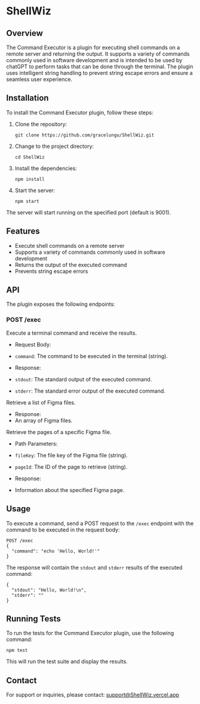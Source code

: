 # ShellWiz

## Overview

The Command Executor is a plugin for executing shell commands on a remote server and returning the output. It supports a variety of commands commonly used in software development and is intended to be used by chatGPT to perform tasks that can be done through the terminal. The plugin uses intelligent string handling to prevent string escape errors and ensure a seamless user experience.

## Installation

To install the Command Executor plugin, follow these steps:

1. Clone the repository:
   ```
   git clone https://github.com/gracelungu/ShellWiz.git
   ```

2. Change to the project directory:
   ```
   cd ShellWiz
   ```

3. Install the dependencies:
   ```
   npm install
   ```

4. Start the server:
   ```
   npm start
   ```

The server will start running on the specified port (default is 9001).

## Features

- Execute shell commands on a remote server
- Supports a variety of commands commonly used in software development
- Returns the output of the executed command
- Prevents string escape errors

## API

The plugin exposes the following endpoints:

### POST /exec

Execute a terminal command and receive the results.

- Request Body:
- `command`: The command to be executed in the terminal (string).

- Response:
- `stdout`: The standard output of the executed command.
- `stderr`: The standard error output of the executed command.


Retrieve a list of Figma files.

- Response:
- An array of Figma files.


Retrieve the pages of a specific Figma file.

- Path Parameters:
- `fileKey`: The file key of the Figma file (string).
- `pageId`: The ID of the page to retrieve (string).

- Response:
- Information about the specified Figma page.


## Usage

To execute a command, send a POST request to the `/exec` endpoint with the command to be executed in the request body:

```
POST /exec
{
  "command": "echo 'Hello, World!'"
}
```

The response will contain the `stdout` and `stderr` results of the executed command:

```
{
  "stdout": "Hello, World!\n",
  "stderr": ""
}
```

## Running Tests

To run the tests for the Command Executor plugin, use the following command:

```
npm test
```

This will run the test suite and display the results.

## Contact

For support or inquiries, please contact: support@ShellWiz.vercel.app
